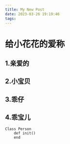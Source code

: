 ```yaml
---
title: My New Post
date: 2023-03-26 19:19:46
tags:
---
```

# 给小花花的爱称
## 1.亲爱的
## 2.小宝贝
## 3.乖仔
## 4.乖宝儿
```
Class Person
    def init()
    end
```
